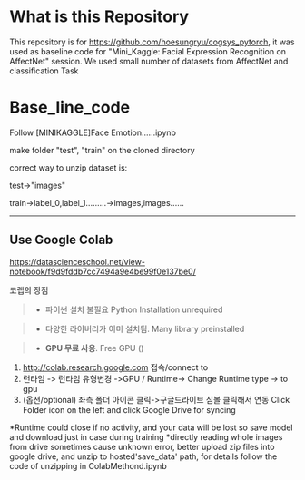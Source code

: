 # What is this Repository

  This repository is for https://github.com/hoesungryu/cogsys_pytorch, it was used as baseline code for "Mini_Kaggle: Facial Expression Recognition on AffectNet" session.
  We used small number of datasets from AffectNet and classification Task



# Base_line_code
  
  Follow [MINIKAGGLE]Face Emotion......ipynb
  
  
  make folder "test", "train" on the cloned directory
  
  correct way to unzip dataset is:
  
  
  test->"images"
  
  train->label_0,label_1.........->images,images......
  
***  



## Use Google Colab

https://datascienceschool.net/view-notebook/f9d9fddb7cc7494a9e4be99f0e137be0/

코랩의 장점


>- 파이썬 설치 불필요 Python Installation unrequired

>- 다양한 라이버리가 이미 설치됨. Many library preinstalled

>-  **GPU 무료 사용**.  Free GPU ()


1. http://colab.research.google.com 접속/connect to
2. 런타임 -> 런타임 유형변경 ->GPU  / Runtime-> Change Runtime type -> to gpu
3. (옵션/optional) 좌측 폴더 아이콘 클릭->구글드라이브 심볼 클릭해서 연동 Click Folder icon on the left and click Google Drive for syncing

 *Runtime could close if no activity, and your data will be lost so save model and download just in case during training
 *directly reading whole images from drive sometimes cause unknown error, better upload zip files into google drive, and unzip to hosted'save_data' path, for details follow the code of unzipping in ColabMethond.ipynb


